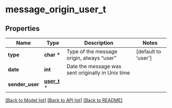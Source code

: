 # message_origin_user_t

## Properties
Name | Type | Description | Notes
------------ | ------------- | ------------- | -------------
**type** | **char \*** | Type of the message origin, always “user” | [default to 'user']
**date** | **int** | Date the message was sent originally in Unix time | 
**sender_user** | [**user_t**](user.md) \* |  | 

[[Back to Model list]](../README.md#documentation-for-models) [[Back to API list]](../README.md#documentation-for-api-endpoints) [[Back to README]](../README.md)



